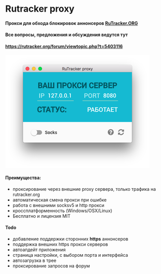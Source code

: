 # Rutracker proxy
#### Прокси для обхода блокировок аннонсеров [RuTracker.ORG](https://rutracker.org/)

#### Все вопросы, предложения и обсуждения ведутся тут
#### https://rutracker.org/forum/viewtopic.php?t=5403116

![](misc/main-window.png?raw=true)

#### Преимущества:
- проксирование через внешние proxy сервера, только трафика на rutracker.org
- автоматическая смена прокси при ошибке
- работа c внешними socksv5 и http прокси
- кроссплатформенность (Windows/OSX/Linux)
- Бесплатно и лицензия MIT

#### Todo
- добавление поддержки сторонних **https** аннонсеров
- поддержка внешних https прокси серверов
- автоапдейт приложения
- страница настройки, с выбором порта и интерфейса
- автозагрузка в трее
- проксирование запросов на форум

